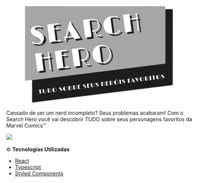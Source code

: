 ![](/assets_for_readme/logo-transparent.png)

Cansado de ser um nerd incompleto? Seus problemas acabaram! Com o Search Hero você vai descobrir TUDO sobre seus personagens favoritos da Marvel Comics™

![](/assets_for_readme/screen.jpg)

⚙ **Tecnologias Utilizadas**
- [React](https://reactjs.org/)
- [Typescript](https://www.typescriptlang.org/)
- [Styled Components](https://styled-components.com/)